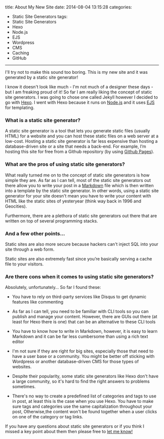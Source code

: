 title: About My New Site
date: 2014-08-04 13:15:28
categories: 
- Static Site Generators
tags: 
- Static Site Generators 
- Hexo
- Node.js
- EJS
- Wordpress
- CMS
- Caching 
- GitHub

---

I'll try not to make this sound too boring. This is my new site and it was generated by a static site generator! <!-- more --> 

I know it doesn't look like much - I'm not much of a designer these days - but I am freaking proud of it! So far I am really liking the concept of static site generators. I was going to chose one called Jekyll however I decided to go with [Hexo](http://hexo.io/ "Learn more about Hexo"). I went with Hexo because it runs on [Node.js](http://www.nodejs.org "Learn more about Node.js") and it uses [EJS](http://embeddedjs.com/ "Learn more about EJS") for templating. 

### What is a static site generator? 

A static site generator is a tool that lets you generate static files (usually HTML) for a website and you can host these static files on a web server at a low-cost. Hosting a static site generator is far less expensive than hosting a database-driven site or a site that needs a back-end. For  example, I’m hosting this site for free from a Github repository (by using [Github Pages](https://pages.github.com/ "learn more about Github Pages")). 

### What are the pros of using static site generators? 

What really turned me on to the concept of static site generators is how simple they are. As far as I can tell, most of the static site generators out there allow you to write your post in a [Markdown](http://daringfireball.net/projects/markdown/ "Learn more about Markdown") file which is then written into a template by the static site generator. In other words, using a static site generator for your site doesn't mean you have to write your content with HTML like the static sites of yesteryear (think way back in 1996 and Geocities). 

Furthermore, there are a plethora of static site generators out there that are written on top of several programming stacks. 

### And a few other points...

Static sites are also more secure because hackers can't inject SQL into your site through a web form. 

Static sites are also extremely fast since you’re basically serving a cache file to your visitors.

### Are there cons when it comes to using static site generators? 

Absolutely, unfortunately…  So far I found these: 

- You have to rely on third-party services like Disqus to get dynamic features like commenting 

- As far as I can tell, you need to be familiar with CLI tools so you can publish and manage your content. However, there are GUIs out there (at least for Hexo there is one) that can be an alternative to these CLI tools

- You have to know how to write in Markdown, however, it is easy to learn Markdown and it can be far less cumbersome than using  a rich text editor

- I'm not sure if they are right for big sites, especially those that need to have a user base or a community. You might be better off sticking with Wordpress or another database-driven CMS for those types of websites. 

- Despite their popularity, some static site generators like Hexo don't have a large community, so it's hard to find the right answers to problems sometimes. 

- There's no way to create a predefined list of categories and tags to use in post, at least this is the case when you use Hexo. You have to make sure tags and categories use the same capitalization throughout your post, Otherwise,the content won't be found together when a user clicks on one of the category or tag links.  


If you have any questions about static site generators or if you think I missed a key point about them then please free to [let me know!](mailto:swaters86@gmail.com "Email Steven Waters")

